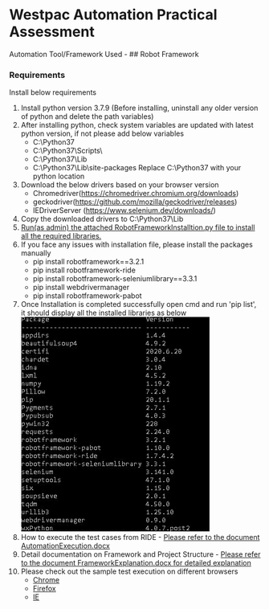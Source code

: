 # Westpac Automation Practical Assessment

Automation Tool/Framework Used - ## Robot Framework

### Requirements

Install below requirements

1. Install python version 3.7.9 (Before installing, uninstall any older version of python and delete the path variables)
2. After installing python, check system variables are updated with latest python version, if not please add below variables
    - C:\Python37
    - C:\Python37\Scripts\
    - C:\Python37\Lib
    - C:\Python37\Lib\site-packages
   Replace C:\Python37 with your python location
3. Download the below drivers based on your browser version
    * Chromedriver(https://chromedriver.chromium.org/downloads) 
    * geckodriver(https://github.com/mozilla/geckodriver/releases)
    * IEDriverServer (https://www.selenium.dev/downloads/)
4. Copy the downloaded drivers to C:\Python37\Lib
5. [Run(as admin) the attached RobotFrameworkInstalltion.py file to install all the required libraries.](RobotFrameworkInstalltion.py)
6. If you face any issues with installation file, please install the packages manually
    * pip install robotframework==3.2.1
    * pip install robotframework-ride
    * pip install robotframework-seleniumlibrary==3.3.1
    * pip install webdrivermanager
    * pip install robotframework-pabot
6. Once Installation is completed successfully open cmd and run 'pip list', it should display all the installed libraries as below
 ![ScreenShot](InstalledPackages.JPG)
7. How to execute the test cases from RIDE - [Please refer to the document AutomationExecution.docx](AutomationExecution.docx)
8. Detail documentation on Framework and Project Structure - [Please refer to the document FrameworkExplanation.docx for detailed explanation](FrameworkExplanation.docx)
9. Please check out the sample test execution on different browsers
    * [Chrome](ExecutedOnChrome.mp4)
    * [Firefox](ExecutedOnFirefox.mp4)
    * [IE](ExecutedOnIE.mp4)
  
